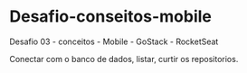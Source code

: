 # Desafio-conseitos-mobile
Desafio 03 - conceitos - Mobile - GoStack - RocketSeat

Conectar com o banco de dados, listar, curtir os repositorios.
